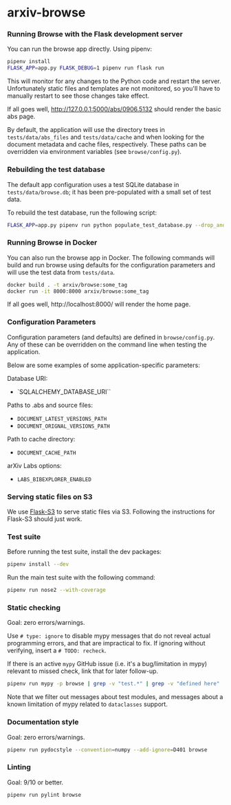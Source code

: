 # arxiv-browse

### Running Browse with the Flask development server

You can run the browse app directly. Using pipenv:

```bash
pipenv install
FLASK_APP=app.py FLASK_DEBUG=1 pipenv run flask run
```


This will monitor for any changes to the Python code and restart the server.
Unfortunately static files and templates are not monitored, so you'll have to
manually restart to see those changes take effect.

If all goes well, http://127.0.0.1:5000/abs/0906.5132 should render the basic
abs page.

By default, the application will use the directory trees in
`tests/data/abs_files` and `tests/data/cache` and when looking for the
document metadata and cache files, respectively. These paths can be
overridden via environment variables (see `browse/config.py`).

### Rebuilding the test database

The default app configuration uses a test SQLite database in
``tests/data/browse.db``; it has been pre-populated with a small set of test
data.

To rebuild the test database, run the following script:

```bash
FLASK_APP=app.py pipenv run python populate_test_database.py --drop_and_create
```

### Running Browse in Docker
You can also run the browse app in Docker. The following commands will build
and run browse using defaults for the configuration parameters and will use
the test data from `tests/data`.

```bash
docker build . -t arxiv/browse:some_tag
docker run -it 8000:8000 arxiv/browse:some_tag
```
If all goes well, http://localhost:8000/ will render the home page.

### Configuration Parameters

Configuration parameters (and defaults) are defined in `browse/config.py`.
Any of these can be overridden on the command line when testing the application.

Below are some examples of some application-specific parameters:

Database URI:
* `SQLALCHEMY_DATABASE_URI``

Paths to .abs and source files:
* `DOCUMENT_LATEST_VERSIONS_PATH`
* `DOCUMENT_ORIGNAL_VERSIONS_PATH`

Path to cache directory:
* `DOCUMENT_CACHE_PATH`

arXiv Labs options:
* `LABS_BIBEXPLORER_ENABLED`

### Serving static files on S3

We use [Flask-S3](https://flask-s3.readthedocs.io/en/latest/) to serve static
files via S3. Following the instructions for Flask-S3 should just work.

### Test suite

Before running the test suite, install the dev packages:

```bash
pipenv install --dev
```

Run the main test suite with the following command:

```bash
pipenv run nose2 --with-coverage
```

### Static checking
Goal: zero errors/warnings.

Use `# type: ignore` to disable mypy messages that do not reveal actual
programming errors, and that are impractical to fix. If ignoring without
verifying, insert a `# TODO: recheck`.

If there is an active `mypy` GitHub issue (i.e. it's a bug/limitation in mypy)
relevant to missed check, link that for later follow-up.

```bash
pipenv run mypy -p browse | grep -v "test.*" | grep -v "defined here"
```

Note that we filter out messages about test modules, and messages about a known
limitation of mypy related to ``dataclasses`` support.

### Documentation style
Goal: zero errors/warnings.

```bash
pipenv run pydocstyle --convention=numpy --add-ignore=D401 browse
```

### Linting
Goal: 9/10 or better.

```bash
pipenv run pylint browse
```